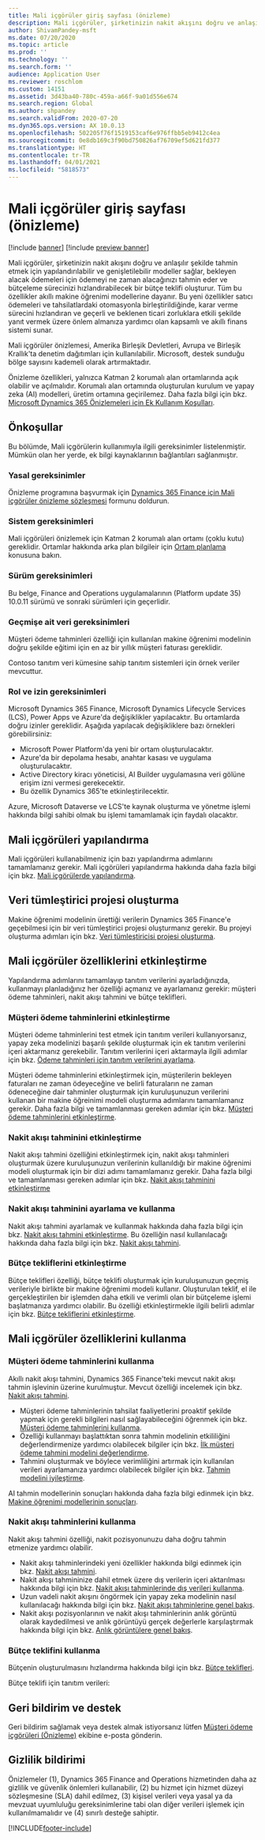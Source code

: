 ```yaml
---
title: Mali içgörüler giriş sayfası (önizleme)
description: Mali içgörüler, şirketinizin nakit akışını doğru ve anlaşılır şekilde tahmin etmek için yapılandırılabilir ve genişletilebilir modeller sağlar, bekleyen alacak ödemeleri için ödemeyi ne zaman alacağınızı tahmin eder ve bütçeleme sürecinizi hızlandırabilecek bir bütçe teklifi oluşturur. Tüm bu özellikler akıllı makine öğrenimi modellerine dayanır.
author: ShivamPandey-msft
ms.date: 07/20/2020
ms.topic: article
ms.prod: ''
ms.technology: ''
ms.search.form: ''
audience: Application User
ms.reviewer: roschlom
ms.custom: 14151
ms.assetid: 3d43ba40-780c-459a-a66f-9a01d556e674
ms.search.region: Global
ms.author: shpandey
ms.search.validFrom: 2020-07-20
ms.dyn365.ops.version: AX 10.0.13
ms.openlocfilehash: 502205f76f1519153caf6e976ffbb5eb9412c4ea
ms.sourcegitcommit: 0e8db169c3f90bd750826af76709ef5d621fd377
ms.translationtype: HT
ms.contentlocale: tr-TR
ms.lasthandoff: 04/01/2021
ms.locfileid: "5818573"
---
```

# <a name="finance-insights-home-page-preview"></a>Mali içgörüler giriş sayfası (önizleme)

[!include [banner](../includes/banner.md)]
[!include [preview banner](../includes/preview-banner.md)]

Mali içgörüler, şirketinizin nakit akışını doğru ve anlaşılır şekilde tahmin etmek için yapılandırılabilir ve genişletilebilir modeller sağlar, bekleyen alacak ödemeleri için ödemeyi ne zaman alacağınızı tahmin eder ve bütçeleme sürecinizi hızlandırabilecek bir bütçe teklifi oluşturur. Tüm bu özellikler akıllı makine öğrenimi modellerine dayanır. Bu yeni özellikler satıcı ödemeleri ve tahsilatlardaki otomasyonla birleştirildiğinde, karar verme sürecini hızlandıran ve geçerli ve beklenen ticari zorluklara etkili şekilde yanıt vermek üzere önlem almanıza yardımcı olan kapsamlı ve akıllı finans sistemi sunar.

Mali içgörüler önizlemesi, Amerika Birleşik Devletleri, Avrupa ve Birleşik Krallık'ta denetim dağıtımları için kullanılabilir. Microsoft, destek sunduğu bölge sayısını kademeli olarak artırmaktadır.

Önizleme özellikleri, yalnızca Katman 2 korumalı alan ortamlarında açık olabilir ve açılmalıdır. Korumalı alan ortamında oluşturulan kurulum ve yapay zeka (AI) modelleri, üretim ortamına geçirilemez. Daha fazla bilgi için bkz. [Microsoft Dynamics 365 Önizlemeleri için Ek Kullanım Koşulları](https://docs.microsoft.com/dynamics365/legal/supp-dynamics365-preview#:~:text=Supplemental%20Terms%20of%20Use%20for%20Microsoft%20Dynamics%20365,%28governing%20your%20use%20of%20Microsoft%20Dynamics%20365%20Online%29.).

## <a name="prerequisites"></a>Önkoşullar

Bu bölümde, Mali içgörülerin kullanımıyla ilgili gereksinimler listelenmiştir. Mümkün olan her yerde, ek bilgi kaynaklarının bağlantıları sağlanmıştır.

### <a name="legal-requirements"></a>Yasal gereksinimler

Önizleme programına başvurmak için [Dynamics 365 Finance için Mali içgörüler önizleme sözleşmesi](https://forms.office.com/FormsPro/Pages/ResponsePage.aspx?id=v4j5cvGGr0GRqy180BHbR56j8lZs0FdAvwT75_WNFyxUM1c0Uzc1RFpaU1RVTEwxVTNWUERPRThUSy4u) formunu doldurun.

### <a name="system-requirements"></a>Sistem gereksinimleri

Mali içgörüleri önizlemek için Katman 2 korumalı alan ortamı (çoklu kutu) gereklidir. Ortamlar hakkında arka plan bilgileir için [Ortam planlama](https://docs.microsoft.com/dynamics365/fin-ops-core/fin-ops/imp-lifecycle/environment-planning) konusuna bakın.

### <a name="version-requirements"></a>Sürüm gereksinimleri

Bu belge, Finance and Operations uygulamalarının (Platform update 35) 10.0.11 sürümü ve sonraki sürümleri için geçerlidir.

### <a name="historical-data-requirements"></a>Geçmişe ait veri gereksinimleri

Müşteri ödeme tahminleri özelliği için kullanılan makine öğrenimi modelinin doğru şekilde eğitimi için en az bir yıllık müşteri faturası gereklidir.

Contoso tanıtım veri kümesine sahip tanıtım sistemleri için örnek veriler mevcuttur.

### <a name="role-and-permission-requirements"></a>Rol ve izin gereksinimleri

Microsoft Dynamics 365 Finance, Microsoft Dynamics Lifecycle Services (LCS), Power Apps ve Azure'da değişiklikler yapılacaktır. Bu ortamlarda doğru izinler gereklidir. Aşağıda yapılacak değişikliklere bazı örnekleri görebilirsiniz:

- Microsoft Power Platform'da yeni bir ortam oluşturulacaktır.
- Azure'da bir depolama hesabı, anahtar kasası ve uygulama oluşturulacaktır.
- Active Directory kiracı yöneticisi, AI Builder uygulamasına veri gölüne erişim izni vermesi gerekecektir.
- Bu özellik Dynamics 365'te etkinleştirilecektir.

Azure, Microsoft Dataverse ve LCS'te kaynak oluşturma ve yönetme işlemi hakkında bilgi sahibi olmak bu işlemi tamamlamak için faydalı olacaktır.

## <a name="configure-finance-insights"></a>Mali içgörüleri yapılandırma

Mali içgörüleri kullanabilmeniz için bazı yapılandırma adımlarını tamamlamanız gerekir. Mali içgörüleri yapılandırma hakkında daha fazla bilgi için bkz. [Mali içgörülerde yapılandırma](configure-for-fin-insites.md).

## <a name="create-a-data-integrator-project"></a>Veri tümleştirici projesi oluşturma

Makine öğrenimi modelinin ürettiği verilerin Dynamics 365 Finance'e geçebilmesi için bir veri tümleştirici projesi oluşturmanız gerekir. Bu projeyi oluşturma adımları için bkz. [Veri tümleştiricisi projesi oluşturma](create-data-integrate-project.md).

## <a name="enable-finance-insights-capabilities"></a>Mali içgörüler özelliklerini etkinleştirme

Yapılandırma adımlarını tamamlayıp tanıtım verilerini ayarladığınızda, kullanmayı planladığınız her özelliği açmanız ve ayarlamanız gerekir: müşteri ödeme tahminleri, nakit akışı tahmini ve bütçe teklifleri.

### <a name="enable-customer-payment-predictions"></a>Müşteri ödeme tahminlerini etkinleştirme
Müşteri ödeme tahminlerini test etmek için tanıtım verileri kullanıyorsanız, yapay zeka modelinizi başarılı şekilde oluşturmak için ek tanıtım verilerini içeri aktarmanız gerekebilir. Tanıtım verilerini içeri aktarmayla ilgili adımlar için bkz. [Ödeme tahminleri için tanıtım verilerini ayarlama](set-up-demo-data.md).

Müşteri ödeme tahminlerini etkinleştirmek için, müşterilerin bekleyen faturaları ne zaman ödeyeceğine ve belirli faturaların ne zaman ödeneceğine dair tahminler oluşturmak için kuruluşunuzun verilerini kullanan bir makine öğreinimi modeli oluşturma adımlarını tamamlamanız gerekir. Daha fazla bilgi ve tamamlanması gereken adımlar için bkz. [Müşteri ödeme tahminlerini etkinleştirme](enable-cust-paymnt-prediction.md). 

### <a name="enable-cash-flow-forecasting"></a>Nakit akışı tahminini etkinleştirme
Nakit akışı tahmini özelliğini etkinleştirmek için, nakit akışı tahminleri oluşturmak üzere kuruluşunuzun verilerinin kullanıldığı bir makine öğrenimi modeli oluşturmak için bir dizi adımı tamamlamanız gerekir. Daha fazla bilgi ve tamamlanması gereken adımlar için bkz. [Nakit akışı tahminini etkinleştirme](enable-cash-flow-forecasting.md) 

### <a name="set-up-and-use-cash-flow-forecasting"></a>Nakit akışı tahminini ayarlama ve kullanma
Nakit akışı tahmini ayarlamak ve kullanmak hakkında daha fazla bilgi için bkz. [Nakit akışı tahmini etkinleştirme](enable-cash-flow-forecasting.md). Bu özelliğin nasıl kullanılacağı hakkında daha fazla bilgi için bkz. [Nakit akışı tahmini](cash-flow-forecast-intro.md).

### <a name="enable-budget-proposals"></a>Bütçe tekliflerini etkinleştirme

Bütçe teklifleri özelliği, bütçe teklifi oluşturmak için kuruluşunuzun geçmiş verileriyle birlikte bir makine öğrenimi modeli kullanır. Oluşturulan teklif, el ile gerçekleştirilen bir işlemden daha etkili ve verimli olan bir bütçeleme işlemi başlatmanıza yardımcı olabilir. Bu özelliği etkinleştirmekle ilgili belirli adımlar için bkz. [Bütçe tekliflerini etkinleştirme](enable-budget-proposal.md). 

## <a name="using-finance-insights-features"></a>Mali içgörüler özelliklerini kullanma

### <a name="using-customer-payment-predictions"></a>Müşteri ödeme tahminlerini kullanma

Akıllı nakit akışı tahmini, Dynamics 365 Finance'teki mevcut nakit akışı tahmin işlevinin üzerine kurulmuştur. Mevcut özelliği incelemek için bkz. [Nakit akışı tahmini](../cash-bank-management/cash-flow-forecasting.md).

- Müşteri ödeme tahminlerinin tahsilat faaliyetlerini proaktif şekilde yapmak için gerekli bilgileri nasıl sağlayabileceğini öğrenmek için bkz. [Müşteri ödeme tahminlerini kullanma](use-customer-payment-predictions.md).
- Özelliği kullanmayı başlattıktan sonra tahmin modelinin etkililiğini değerlendirmenize yardımcı olabilecek bilgiler için bkz. [İlk müşteri ödeme tahmini modelini değerlendirme](evaluate-payment-prediction.md).
- Tahmini oluşturmak ve böylece verimliliğini artırmak için kullanılan verileri ayarlamanıza yardımcı olabilecek bilgiler için bkz. [Tahmin modelini iyileştirme](improve-model.md).

AI tahmin modellerinin sonuçları hakkında daha fazla bilgi edinmek için bkz. [Makine öğrenimi modellerinin sonuçları](confusion-matrix.md).

### <a name="using-cash-flow-forecasts"></a>Nakit akışı tahminlerini kullanma

Nakit akışı tahmini özelliği, nakit pozisyonunuzu daha doğru tahmin etmenize yardımcı olabilir. 

- Nakit akışı tahminlerindeki yeni özellikler hakkında bilgi edinmek için bkz. [Nakit akışı tahmini](cash-flow-forecast-intro.md).
- Nakit akışı tahmininize dahil etmek üzere dış verilerin içeri aktarılması hakkında bilgi için bkz. [Nakit akışı tahminlerinde dış verileri kullanma](external-data-in-cash-flow.md). 
- Uzun vadeli nakit akışını öngörmek için yapay zeka modelinin nasıl kullanılacağı hakkında bilgi için bkz. [Nakit akışı tahminlerine genel bakış](cash-position.md).
- Nakit akışı pozisyonlarının ve nakit akışı tahminlerinin anlık görüntü olarak kaydedilmesi ve anlık görüntüyü gerçek değerlerle karşılaştırmak hakkında bilgi için bkz. [Anlık görüntülere genel bakış](payment-snapshots.md).

### <a name="using-budget-proposal"></a>Bütçe teklifini kullanma

Bütçenin oluşturulmasını hızlandırma hakkında bilgi için bkz. [Bütçe teklifleri](budget-proposals.md). 

Bütçe teklifi için tanıtım verileri:

## <a name="feedback-and-support"></a>Geri bildirim ve destek

Geri bildirim sağlamak veya destek almak istiyorsanız lütfen [Müşteri ödeme içgörüleri (Önizleme)](mailto:fiap@microsoft.com) ekibine e-posta gönderin.

## <a name="privacy-notice"></a>Gizlilik bildirimi

Önizlemeler (1), Dynamics 365 Finance and Operations hizmetinden daha az gizlilik ve güvenlik önlemleri kullanabilir, (2) bu hizmet için hizmet düzeyi sözleşmesine (SLA) dahil edilmez, (3) kişisel verileri veya yasal ya da mevzuat uyumluluğu gereksinimlerine tabi olan diğer verileri işlemek için kullanılmamalıdır ve (4) sınırlı desteğe sahiptir.


[!INCLUDE[footer-include](../../includes/footer-banner.md)]